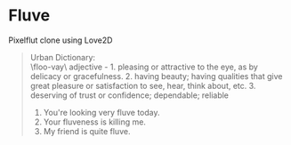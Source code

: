 # Fluve
Pixelflut clone using Love2D

> Urban Dictionary:  
> \floo-vay\ adjective - 1. pleasing or attractive to the eye, as by delicacy or gracefulness. 2. having beauty; having qualities that give great pleasure or satisfaction to see, hear, think about, etc. 3. deserving of trust or confidence; dependable; reliable
> 1. You're looking very fluve today. 
> 2. Your fluveness is killing me. 
> 3. My friend is quite fluve.

